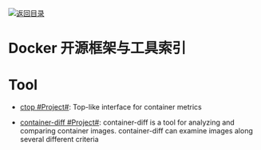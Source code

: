 [![返回目录](https://parg.co/UGo)](https://github.com/wxyyxc1992/Awesome-Links) 


# Docker 开源框架与工具索引

# Tool

* [ctop #Project#](https://github.com/bcicen/ctop): Top-like interface for container metrics

* [container-diff #Project#](https://github.com/GoogleCloudPlatform/container-diff): container-diff is a tool for analyzing and comparing container images. container-diff can examine images along several different criteria
